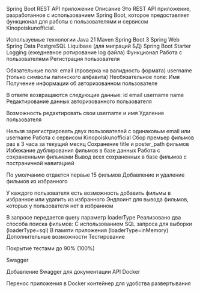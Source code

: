 Spring Boot REST API приложение
Описание
Это REST API приложение, разработанное с использованием Spring Boot, которое предоставляет функционал для работы с пользователями и сервисом Kinopoiskunofficial.

Используемые технологии
Java 21
Maven
Spring Boot 3
Spring Web
Spring Data
PostgreSQL
Liquibase (для миграций БД)
Spring Boot Starter Logging (ежедневное ротирование log файла)
Функционал
Работа с пользователями
Регистрация пользователя

Обязательные поля:
email (проверка на валидность формата)
username (только символы латинского алфавита)
Необязательное поле:
Имя
Получение информации об авторизованном пользователе

В ответе возвращаются следующие данные:
id
email
username
name
Редактирование данных авторизованного пользователя

Возможность редактировать свои username и имя
Удаление пользователя

Нельзя зарегистрировать двух пользователей с одинаковым email или username
Работа с сервисом Kinopoiskunofficial
Сбор премьер фильмов раз в 3 часа за текущий месяц
Сохранение title и poster_path фильмов
Избежание дублирования фильмов в базе данных
Работа с сохраненными фильмами
Вывод всех сохраненных в базе фильмов с постраничной навигацией

По умолчанию отдается первые 15 фильмов
Добавление и удаление фильмов из избранного

У каждого пользователя есть возможность добавить фильмы в избранное или удалить из избранного
Эндпоинт для вывода фильмов, которых у пользователя нет в избранном

В запросе передается query параметр loaderType
Реализовано два способа поиска фильмов:
С использованием SQL запроса для выборки (loaderType=sql)
В памяти приложения (loaderType=inMemory)
Дополнительные возможности
Тестирование

Покрытие тестами до 90% (100%)

Swagger

Добавление Swagger для документации API
Docker

Перенос приложения в Docker контейнер для удобства развертывания
